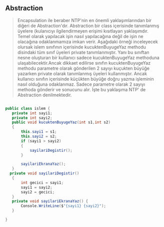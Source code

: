 ## Abstraction ## 
> Encapsulation ile beraber NTP'nin en önemli yaklaşımlarından bir diğeri de Abstraction'dır. Abstraction  bir class içerisinde tanımlanmış üyelere (kulanıcıyı ilgilendirmeyen  erişimi kısıtlayan yaklaşımdır.  
> Temel olarak yapılacak işin nasıl yapılacağına değil de işin ne olacağına odaklanmamıza imkan verir. 
> Aşağıdaki örneği inceleyecek olursak islem sınıfının içerisinde kucuktenBuyugeYaz methodu disindaki tüm sınıf üyeleri private tanımlanmıştır. Yanı bu sınıftan nesne oluşturan bir kullanıcı sadece 
> kucuktenBuyugeYaz methoduna ulaşabilecektir.Ancak dikkaet edilirse sınıfın kucuktenBuyugeYaz methodu parametre olarak gönderilen 2 sayıyı kuçukten büyüğe yazarken private olarak tanımlanmış üyeleri  kullanmıştır.
> Ancak kullanıcı sınıfın içerisinde küçükten büyüğe doğru yazma işleminin nasıl olduğuna odaklanmaz. Sadece parametre olarak 2 sayıyı methoda gönderir ve sonucunu alır. İşte bu yaklaşıma NTP' de Abstraction denilmektedir.



 ```csharp
 
public class islem {
    private int sayi1;
    private int sayi2;
    public void kucuktenBuyugeYaz(int s1,int s2)
    {
        this.sayi1 = s1;
        this.sayi2 = s2;
        if (sayi1 > sayi2)
        {
            sayilariDegistir();
        }

        sayilariEkranaYaz();
    }
   private void sayilariDegistir()
    {
        int gecici = sayi1;
        sayi1 = sayi2;
        sayi2 = gecici;
    }
    private void sayilariEkranaYaz() {
        Console.WriteLine($"{sayi1} {sayi2}");
    }

}

```
 
